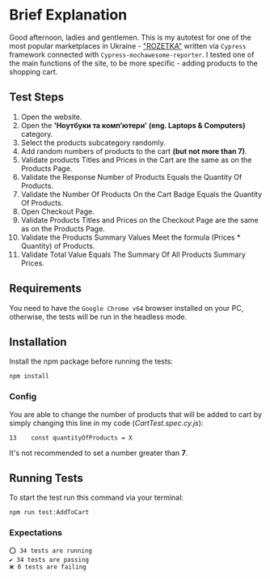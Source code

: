 # Brief Explanation

Good afternoon, ladies and gentlemen. This is my autotest for one of the most popular marketplaces in Ukraine - ["ROZETKA"](https://rozetka.com.ua/ua/) written via `Cypress` framework connected with `Cypress-mochawesome-reporter`. I tested one of the main functions of the site, to be more specific - adding products to the shopping cart.

## Test Steps

1. Open the website.
2. Open the **'Ноутбуки та комп’ютери' (eng. Laptops & Computers)** category.
3. Select the products subcategory randomly.
4. Add random numbers of products to the cart **(but not more than 7)**.
5. Validate products Titles and Prices in the Cart are the same as on the Products Page.
6. Validate the Response Number of Products Equals the Quantity Of Products.
7. Validate the Number Of Products On the Cart Badge Equals the Quantity Of Products.
8. Open Checkout Page.
9. Validate Products Titles and Prices on the Checkout Page are the same as on the Products Page.
10.   Validate the Products Summary Values Meet the formula (Prices \* Quantity) of Products.
11.   Validate Total Value Equals The Summary Of All Products Summary Prices.

## Requirements

You need to have the `Google Chrome v64` browser installed on your PC, otherwise, the tests will be run in the headless mode.

## Installation

Install the npm package before running the tests:

    npm install

### Config

You are able to change the number of products that will be added to cart by simply changing this line in my code (_CartTest.spec.cy.js_):

    13    const quantityOfProducts = X

It's not recommended to set a number greater than **7**.

## Running Tests

To start the test run this command via your terminal:

    npm run test:AddToCart

### Expectations

    ⭕ 34 tests are running
    ✔️ 34 tests are passing
    ❌ 0 tests are failing
